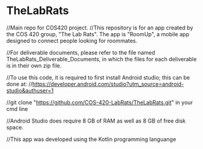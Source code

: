 # TheLabRats
//Main repo for COS420 project.
//This repository is for an app created by the COS 420 group, "The Lab Rats". The app is "RoomUp", a mobile app designed to connect people looking for roommates. 

//For deliverable documents, please refer to the file named TheLabRats_Deliverable_Documents, in which the files for each deliverable is in their own zip file.

//To use this code, it is required to first install Android studio; this can be done at: 
//https://developer.android.com/studio?utm_source=android-studio&authuser=1

//git clone "https://github.com/COS-420-LabRats/TheLabRats.git" in your cmd line

//Android Studio does require 8 GB of RAM as well as 8 GB of free disk space.

//This app was developed using the Kotlin programming languange

 
